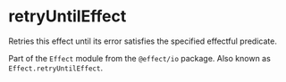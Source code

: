 # retryUntilEffect

Retries this effect until its error satisfies the specified effectful
predicate.

Part of the `Effect` module from the `@effect/io` package. Also known as `Effect.retryUntilEffect`.
